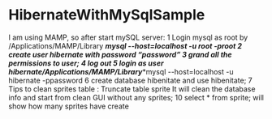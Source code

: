 # HibernateWithMySqlSample

I am using MAMP, so after start mySQL server:
1 Login mysql as root by /Applications/MAMP/Library ***mysql --host=localhost -u root -proot
2 create user hibernate with password “password” 
3 grand all the permissions to user;
4 log out
5 login as user hibernate/Applications/MAMP/Library****mysql --host=localhost -u hibernate -ppassword
6 create database hibenitate and use hibenitate;
7 Tips to clean sprites table :
Truncate table sprite
It will clean the database info and start from clean GUI without any sprites;
10 select * from sprite; will show how many sprites have create 
